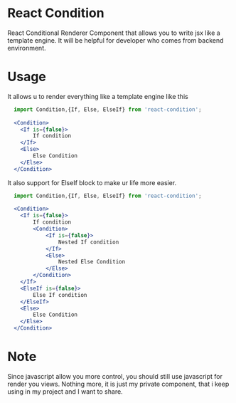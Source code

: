 # React Condition
React Conditional Renderer Component that allows you to write jsx like a template engine. It will be helpful for 
developer who comes from backend environment.

# Usage 
It allows u to render everything like a template engine like this
 
```jsx
  import Condition,{If, Else, ElseIf} from 'react-condition';
  
  <Condition>
    <If is={false}>
        If condition                       
    </If>
    <Else>
        Else Condition
    </Else>
  </Condition>
``` 

It also support for ElseIf block to make ur life more easier.

```jsx
  import Condition,{If, Else, ElseIf} from 'react-condition';
  
  <Condition>
    <If is={false}>
        If condition
        <Condition>
            <If is={false}>
                Nested If condition
            </If>
            <Else>
                Nested Else Condition
            </Else>
        </Condition>                        
    </If>
    <ElseIf is={false}>
        Else If condition
    </ElseIf>
    <Else>
        Else Condition
    </Else>
  </Condition>
```

# Note

Since javascript allow you more control, you should still use javascript for render you views. 
Nothing more, it is just my private component, that i keep using in my project and I want to share.


